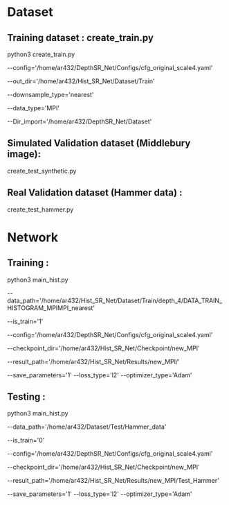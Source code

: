 # Dataset 
## Training dataset : create_train.py

python3 create_train.py 

--config='/home/ar432/DepthSR_Net/Configs/cfg_original_scale4.yaml' 

--out_dir='/home/ar432/Hist_SR_Net/Dataset/Train' 

--downsample_type='nearest' 

--data_type='MPI' 

--Dir_import='/home/ar432/DepthSR_Net/Dataset'

## Simulated Validation dataset (Middlebury image): 

create_test_synthetic.py

## Real Validation dataset (Hammer data) : 

create_test_hammer.py 


# Network 
## Training : 

python3 main_hist.py 

--data_path='/home/ar432/Hist_SR_Net/Dataset/Train/depth_4/DATA_TRAIN_HISTOGRAM_MPIMPI_nearest' 

--is_train='1' 

--config='/home/ar432/DepthSR_Net/Configs/cfg_original_scale4.yaml' 

--checkpoint_dir='/home/ar432/Hist_SR_Net/Checkpoint/new_MPI'  

--result_path='/home/ar432/Hist_SR_Net/Results/new_MPI/' 

--save_parameters='1'  --loss_type='l2' --optimizer_type='Adam'


## Testing :

python3 main_hist.py 

--data_path='/home/ar432/Dataset/Test/Hammer_data' 

--is_train='0' 

--config='/home/ar432/DepthSR_Net/Configs/cfg_original_scale4.yaml' 

--checkpoint_dir='/home/ar432/Hist_SR_Net/Checkpoint/new_MPI'  

--result_path='/home/ar432/Hist_SR_Net/Results/new_MPI/Test_Hammer' 

--save_parameters='1'  --loss_type='l2' --optimizer_type='Adam'
